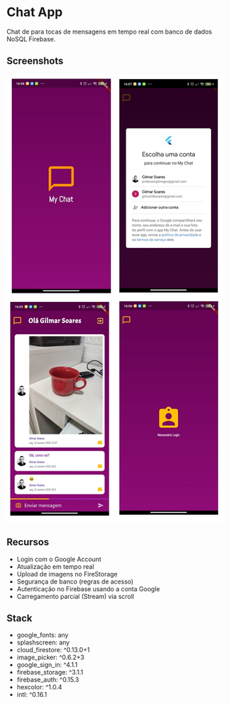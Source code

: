 # Chat App

Chat de para tocas de mensagens em tempo real com banco de dados NoSQL Firebase. 

## Screenshots

![App](docs/screenshots/all.jpg)


## Recursos
- Login com o Google Account
- Atualização em tempo real
- Upload de imagens no FireStorage
- Segurança de banco (regras de acesso) 
- Autenticação no Firebase usando a conta Google
- Carregamento parcial (Stream) via scroll

## Stack

- google_fonts: any
- splashscreen: any
- cloud_firestore: ^0.13.0+1
- image_picker: ^0.6.2+3
- google_sign_in: ^4.1.1
- firebase_storage: ^3.1.1
- firebase_auth: ^0.15.3
- hexcolor: ^1.0.4
- intl: ^0.16.1
